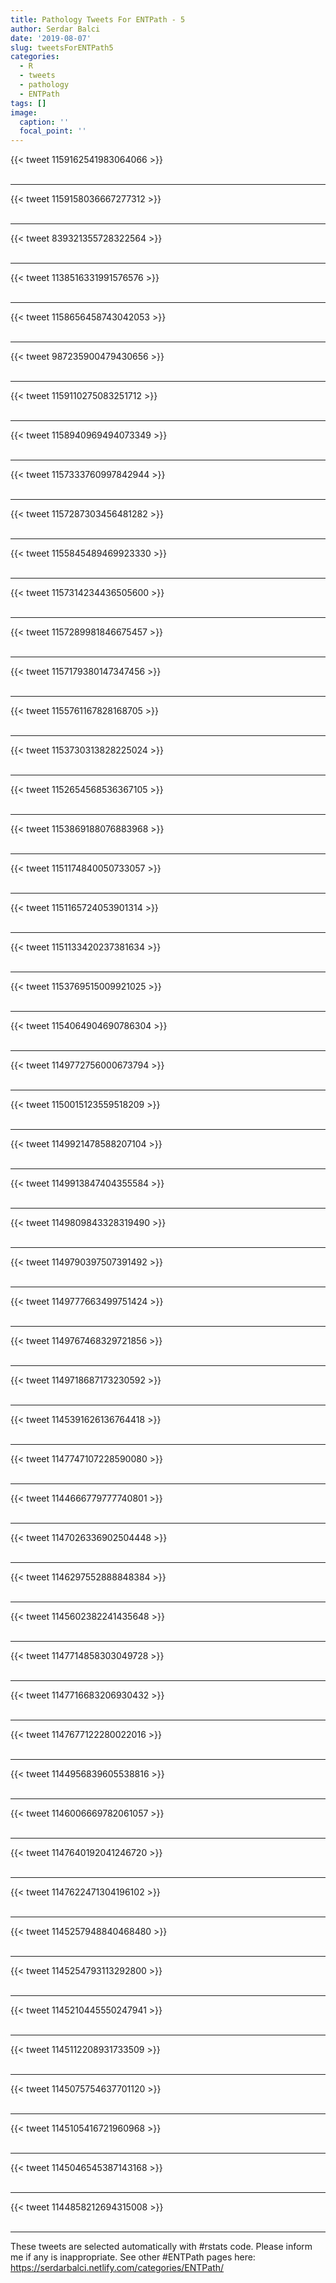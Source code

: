 ```yaml
---
title: Pathology Tweets For ENTPath - 5
author: Serdar Balci
date: '2019-08-07'
slug: tweetsForENTPath5
categories:
  - R
  - tweets
  - pathology
  - ENTPath
tags: []
image:
  caption: ''
  focal_point: ''
---
```



{{< tweet 1159162541983064066 >}}
<br>
<br>
<hr>
{{< tweet 1159158036667277312 >}}
<br>
<br>
<hr>
{{< tweet 839321355728322564 >}}
<br>
<br>
<hr>
{{< tweet 1138516331991576576 >}}
<br>
<br>
<hr>
{{< tweet 1158656458743042053 >}}
<br>
<br>
<hr>
{{< tweet 987235900479430656 >}}
<br>
<br>
<hr>
{{< tweet 1159110275083251712 >}}
<br>
<br>
<hr>
{{< tweet 1158940969494073349 >}}
<br>
<br>
<hr>
{{< tweet 1157333760997842944 >}}
<br>
<br>
<hr>
{{< tweet 1157287303456481282 >}}
<br>
<br>
<hr>
{{< tweet 1155845489469923330 >}}
<br>
<br>
<hr>
{{< tweet 1157314234436505600 >}}
<br>
<br>
<hr>
{{< tweet 1157289981846675457 >}}
<br>
<br>
<hr>
{{< tweet 1157179380147347456 >}}
<br>
<br>
<hr>
{{< tweet 1155761167828168705 >}}
<br>
<br>
<hr>
{{< tweet 1153730313828225024 >}}
<br>
<br>
<hr>
{{< tweet 1152654568536367105 >}}
<br>
<br>
<hr>
{{< tweet 1153869188076883968 >}}
<br>
<br>
<hr>
{{< tweet 1151174840050733057 >}}
<br>
<br>
<hr>
{{< tweet 1151165724053901314 >}}
<br>
<br>
<hr>
{{< tweet 1151133420237381634 >}}
<br>
<br>
<hr>
{{< tweet 1153769515009921025 >}}
<br>
<br>
<hr>
{{< tweet 1154064904690786304 >}}
<br>
<br>
<hr>
{{< tweet 1149772756000673794 >}}
<br>
<br>
<hr>
{{< tweet 1150015123559518209 >}}
<br>
<br>
<hr>
{{< tweet 1149921478588207104 >}}
<br>
<br>
<hr>
{{< tweet 1149913847404355584 >}}
<br>
<br>
<hr>
{{< tweet 1149809843328319490 >}}
<br>
<br>
<hr>
{{< tweet 1149790397507391492 >}}
<br>
<br>
<hr>
{{< tweet 1149777663499751424 >}}
<br>
<br>
<hr>
{{< tweet 1149767468329721856 >}}
<br>
<br>
<hr>
{{< tweet 1149718687173230592 >}}
<br>
<br>
<hr>
{{< tweet 1145391626136764418 >}}
<br>
<br>
<hr>
{{< tweet 1147747107228590080 >}}
<br>
<br>
<hr>
{{< tweet 1144666779777740801 >}}
<br>
<br>
<hr>
{{< tweet 1147026336902504448 >}}
<br>
<br>
<hr>
{{< tweet 1146297552888848384 >}}
<br>
<br>
<hr>
{{< tweet 1145602382241435648 >}}
<br>
<br>
<hr>
{{< tweet 1147714858303049728 >}}
<br>
<br>
<hr>
{{< tweet 1147716683206930432 >}}
<br>
<br>
<hr>
{{< tweet 1147677122280022016 >}}
<br>
<br>
<hr>
{{< tweet 1144956839605538816 >}}
<br>
<br>
<hr>
{{< tweet 1146006669782061057 >}}
<br>
<br>
<hr>
{{< tweet 1147640192041246720 >}}
<br>
<br>
<hr>
{{< tweet 1147622471304196102 >}}
<br>
<br>
<hr>
{{< tweet 1145257948840468480 >}}
<br>
<br>
<hr>
{{< tweet 1145254793113292800 >}}
<br>
<br>
<hr>
{{< tweet 1145210445550247941 >}}
<br>
<br>
<hr>
{{< tweet 1145112208931733509 >}}
<br>
<br>
<hr>
{{< tweet 1145075754637701120 >}}
<br>
<br>
<hr>
{{< tweet 1145105416721960968 >}}
<br>
<br>
<hr>
{{< tweet 1145046545387143168 >}}
<br>
<br>
<hr>
{{< tweet 1144858212694315008 >}}
<br>
<br>
<hr>


These tweets are selected automatically with #rstats code. Please inform me if any is inappropriate.
See other #ENTPath pages here: https://serdarbalci.netlify.com/categories/ENTPath/
